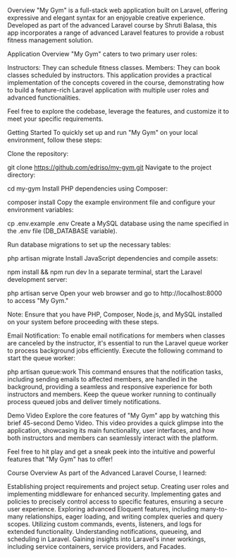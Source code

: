 Overview
"My Gym" is a full-stack web application built on Laravel, offering expressive and elegant syntax for an enjoyable creative experience. Developed as part of the advanced Laravel course by Shruti Balasa, this app incorporates a range of advanced Laravel features to provide a robust fitness management solution.

Application Overview
"My Gym" caters to two primary user roles:

Instructors: They can schedule fitness classes.
Members: They can book classes scheduled by instructors.
This application provides a practical implementation of the concepts covered in the course, demonstrating how to build a feature-rich Laravel application with multiple user roles and advanced functionalities.

Feel free to explore the codebase, leverage the features, and customize it to meet your specific requirements.

Getting Started
To quickly set up and run "My Gym" on your local environment, follow these steps:

Clone the repository:

git clone https://github.com/edriso/my-gym.git
Navigate to the project directory:

cd my-gym
Install PHP dependencies using Composer:

composer install
Copy the example environment file and configure your environment variables:

cp .env.example .env
Create a MySQL database using the name specified in the .env file (DB_DATABASE variable).

Run database migrations to set up the necessary tables:

php artisan migrate
Install JavaScript dependencies and compile assets:

npm install && npm run dev
In a separate terminal, start the Laravel development server:

php artisan serve
Open your web browser and go to http://localhost:8000 to access "My Gym."

Note: Ensure that you have PHP, Composer, Node.js, and MySQL installed on your system before proceeding with these steps.

Email Notification: To enable email notifications for members when classes are canceled by the instructor, it's essential to run the Laravel queue worker to process background jobs efficiently. Execute the following command to start the queue worker:

php artisan queue:work
This command ensures that the notification tasks, including sending emails to affected members, are handled in the background, providing a seamless and responsive experience for both instructors and members. Keep the queue worker running to continually process queued jobs and deliver timely notifications.

Demo Video
Explore the core features of "My Gym" app by watching this brief 45-second Demo Video. This video provides a quick glimpse into the application, showcasing its main functionality, user interfaces, and how both instructors and members can seamlessly interact with the platform.

Feel free to hit play and get a sneak peek into the intuitive and powerful features that "My Gym" has to offer!

Course Overview
As part of the Advanced Laravel Course, I learned:

Establishing project requirements and project setup.
Creating user roles and implementing middleware for enhanced security.
Implementing gates and policies to precisely control access to specific features, ensuring a secure user experience.
Exploring advanced Eloquent features, including many-to-many relationships, eager loading, and writing complex queries and query scopes.
Utilizing custom commands, events, listeners, and logs for extended functionality.
Understanding notifications, queueing, and scheduling in Laravel.
Gaining insights into Laravel's inner workings, including service containers, service providers, and Facades.
